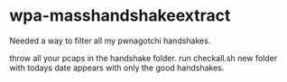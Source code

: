 # wpa-masshandshakeextract
Needed a way to filter all my pwnagotchi handshakes.

throw all your pcaps in the handshake folder.
run checkall.sh
new folder with todays date appears with only the good handshakes.

